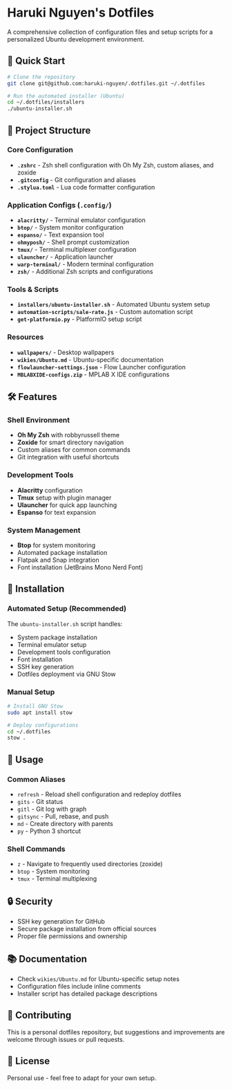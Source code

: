 # Haruki Nguyen's Dotfiles

A comprehensive collection of configuration files and setup scripts for a personalized Ubuntu development environment.

## 🚀 Quick Start

```bash
# Clone the repository
git clone git@github.com:haruki-nguyen/.dotfiles.git ~/.dotfiles

# Run the automated installer (Ubuntu)
cd ~/.dotfiles/installers
./ubuntu-installer.sh
```

## 📁 Project Structure

### Core Configuration

- **`.zshrc`** - Zsh shell configuration with Oh My Zsh, custom aliases, and zoxide
- **`.gitconfig`** - Git configuration and aliases
- **`.stylua.toml`** - Lua code formatter configuration

### Application Configs (`.config/`)

- **`alacritty/`** - Terminal emulator configuration
- **`btop/`** - System monitor configuration
- **`espanso/`** - Text expansion tool
- **`ohmyposh/`** - Shell prompt customization
- **`tmux/`** - Terminal multiplexer configuration
- **`ulauncher/`** - Application launcher
- **`warp-terminal/`** - Modern terminal configuration
- **`zsh/`** - Additional Zsh scripts and configurations

### Tools & Scripts

- **`installers/ubuntu-installer.sh`** - Automated Ubuntu system setup
- **`automation-scripts/sale-rate.js`** - Custom automation script
- **`get-platformio.py`** - PlatformIO setup script

### Resources

- **`wallpapers/`** - Desktop wallpapers
- **`wikies/Ubuntu.md`** - Ubuntu-specific documentation
- **`flowlauncher-settings.json`** - Flow Launcher configuration
- **`MBLABXIDE-configs.zip`** - MPLAB X IDE configurations

## 🛠️ Features

### Shell Environment

- **Oh My Zsh** with robbyrussell theme
- **Zoxide** for smart directory navigation
- Custom aliases for common commands
- Git integration with useful shortcuts

### Development Tools

- **Alacritty** configuration
- **Tmux** setup with plugin manager
- **Ulauncher** for quick app launching
- **Espanso** for text expansion

### System Management

- **Btop** for system monitoring
- Automated package installation
- Flatpak and Snap integration
- Font installation (JetBrains Mono Nerd Font)

## 🔧 Installation

### Automated Setup (Recommended)

The `ubuntu-installer.sh` script handles:

- System package installation
- Terminal emulator setup
- Development tools configuration
- Font installation
- SSH key generation
- Dotfiles deployment via GNU Stow

### Manual Setup

```bash
# Install GNU Stow
sudo apt install stow

# Deploy configurations
cd ~/.dotfiles
stow .
```

## 📝 Usage

### Common Aliases

- `refresh` - Reload shell configuration and redeploy dotfiles
- `gits` - Git status
- `gitl` - Git log with graph
- `gitsync` - Pull, rebase, and push
- `md` - Create directory with parents
- `py` - Python 3 shortcut

### Shell Commands

- `z` - Navigate to frequently used directories (zoxide)
- `btop` - System monitoring
- `tmux` - Terminal multiplexing

## 🔒 Security

- SSH key generation for GitHub
- Secure package installation from official sources
- Proper file permissions and ownership

## 📚 Documentation

- Check `wikies/Ubuntu.md` for Ubuntu-specific setup notes
- Configuration files include inline comments
- Installer script has detailed package descriptions

## 🤝 Contributing

This is a personal dotfiles repository, but suggestions and improvements are welcome through issues or pull requests.

## 📄 License

Personal use - feel free to adapt for your own setup.
